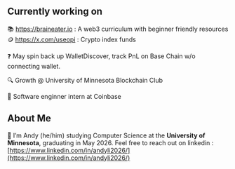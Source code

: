 ## Currently working on

📚 https://braineater.io : A web3 curriculum with beginner friendly resources
🪙 https://x.com/useopi : Crypto index funds

❓ May spin back up WalletDiscover, track PnL on Base Chain w/o connecting wallet.

🔍 Growth @ University of Minnesota Blockchain Club

🏫 Software enginner intern at Coinbase

## About Me

🐼 I’m Andy (he/him) studying Computer Science at the **University of Minnesota**, graduating in May 2026. Feel free to reach out on linkedin : [https://www.linkedin.com/in/andyli2026/](https://www.linkedin.com/in/andyli2026/)
